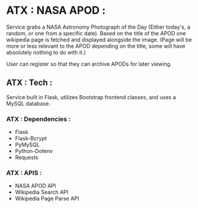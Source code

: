 # ATX : NASA APOD :

Service grabs a NASA Astronomy Photograph of the Day (Either today's, a random, or one from a specific date).
Based on the title of the APOD one wikipedia page is fetched and displayed alongside the image. (Page will be more or less relevant to the APOD depending on the title, some will have absolutely nothing to do with it.)

User can register so that they can archive APODs for later viewing.

## ATX : Tech :

Service built in Flask, utilizes Bootstrap frontend classes, and uses a MySQL database.

### ATX : Dependencies :

* Flask
* Flask-Bcrypt
* PyMySQL
* Python-Dotenv
* Requests

### ATX : APIS :

* NASA APOD API
* Wikipedia Search API
* Wikipedia Page Parse API